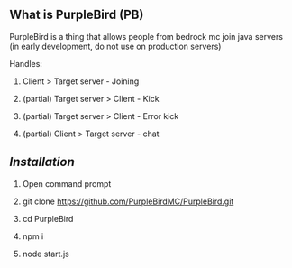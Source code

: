 ## What is PurpleBird (PB)

PurpleBird is a thing that allows people from bedrock mc join java servers (in early development, do not use on production servers)

Handles:

  1. Client > Target server - Joining 
  
  2. (partial) Target server > Client - Kick
  
  3. (partial) Target server > Client - Error kick
  
  4. (partial) Client > Target server - chat


##      ***Installation***
1. Open command prompt

2. git clone https://github.com/PurpleBirdMC/PurpleBird.git

3. cd PurpleBird

4. npm i

5. node start.js
